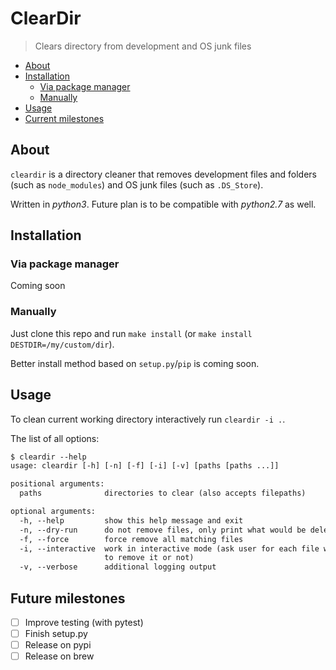 # ClearDir

> Clears directory from development and OS junk files

<!-- toc -->

- [About](#about)
- [Installation](#installation)
  - [Via package manager](#via-package-manager)
  - [Manually](#manually)
- [Usage](#usage)
- [Current milestones](#current-milestones)

<!-- tocstop -->

## About

`cleardir` is a directory cleaner that removes development files and folders
(such as `node_modules`) and OS junk files (such as `.DS_Store`).

Written in *python3*.
Future plan is to be compatible with *python2.7* as well.

## Installation

### Via package manager

Coming soon

### Manually

Just clone this repo and run `make install` (or `make install DESTDIR=/my/custom/dir`).

Better install method based on `setup.py`/`pip` is coming soon.

## Usage

To clean current working directory interactively run `cleardir -i .`.

The list of all options:

```txt
$ cleardir --help
usage: cleardir [-h] [-n] [-f] [-i] [-v] [paths [paths ...]]

positional arguments:
  paths              directories to clear (also accepts filepaths)

optional arguments:
  -h, --help         show this help message and exit
  -n, --dry-run      do not remove files, only print what would be deleted
  -f, --force        force remove all matching files
  -i, --interactive  work in interactive mode (ask user for each file whether
                     to remove it or not)
  -v, --verbose      additional logging output
```

## Future milestones

- [ ] Improve testing (with pytest)
- [ ] Finish setup.py
- [ ] Release on pypi
- [ ] Release on brew
